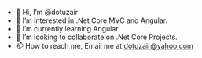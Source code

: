 - 👋 Hi, I’m @dotuzair
- 👀 I’m interested in .Net Core MVC and Angular.
- 🌱 I’m currently learning Angular.
- 💞️ I’m looking to collaborate on .Net Core Projects.
- 📫 How to reach me, Email me at dotuzair@yahoo.com

